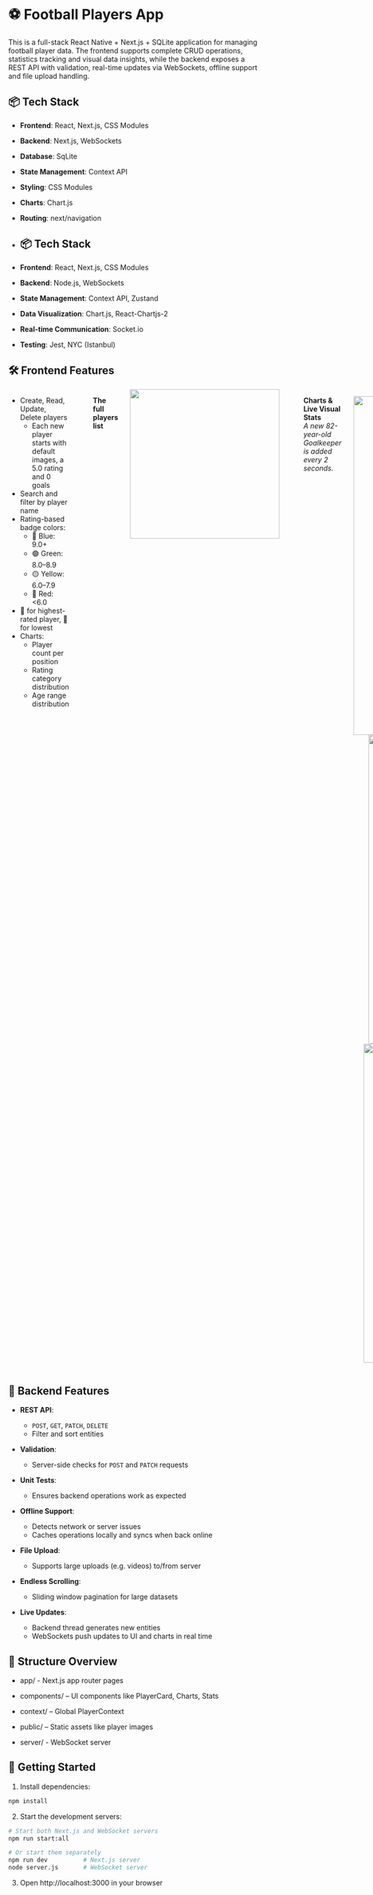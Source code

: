 # ⚽ Football Players App

This is a full-stack React Native + Next.js + SQLite application for managing football player data. The frontend supports complete CRUD operations, statistics tracking and visual data insights, while the backend exposes a REST API with validation, real-time updates via WebSockets, offline support and file upload handling.


## 📦 Tech Stack

- **Frontend**: React, Next.js, CSS Modules
- **Backend**: Next.js, WebSockets
- **Database**: SqLite
- **State Management**: Context API
- **Styling**: CSS Modules
- **Charts**: Chart.js
- **Routing**: next/navigation

- ## 📦 Tech Stack

- **Frontend**: React, Next.js, CSS Modules
- **Backend**: Node.js, WebSockets
- **State Management**: Context API, Zustand
- **Data Visualization**: Chart.js, React-Chartjs-2
- **Real-time Communication**: Socket.io
- **Testing**: Jest, NYC (Istanbul)


## 🛠 Frontend Features

<div style="display: flex; align-items: flex-start; gap: 24px;">

<div>

- Create, Read, Update, Delete players  
  - Each new player starts with default images, a 5.0 rating and 0 goals  
- Search and filter by player name  
- Rating-based badge colors:  
  - 🔵 Blue: 9.0+  
  - 🟢 Green: 8.0–8.9  
  - 🟡 Yellow: 6.0–7.9  
  - 🔴 Red: <6.0  
- 👑 for highest-rated player, 🤡 for lowest  
- Charts:  
  - Player count per position  
  - Rating category distribution  
  - Age range distribution  

</div>

<br>

  **The full players list**

  <img src="https://github.com/user-attachments/assets/68ee7d02-8c6b-44ff-860c-1599aeb5fce1" width="300"/>

  <br><br>

  **Charts & Live Visual Stats**
  <br>
  *A new 82-year-old Goalkeeper is added every 2 seconds.*
<p align="center">
  <img src="https://github.com/user-attachments/assets/bef9dd9d-b9de-4845-bfc8-75d70af51d90" width="680"/>
  <br/>
  <img src="https://github.com/user-attachments/assets/1a64413b-6db8-4de9-bbff-87e2551c9421" width="620"/>
  <br/>
  <img src="https://github.com/user-attachments/assets/b2323f98-69e8-4ac6-a732-56f5f3d68f27" width="640"/>
</p>

</div>


## 🧩 Backend Features

- **REST API**:  
  - `POST`, `GET`, `PATCH`, `DELETE`  
  - Filter and sort entities  

- **Validation**:  
  - Server-side checks for `POST` and `PATCH` requests  

- **Unit Tests**:  
  - Ensures backend operations work as expected  

- **Offline Support**:  
  - Detects network or server issues  
  - Caches operations locally and syncs when back online  

- **File Upload**:  
  - Supports large uploads (e.g. videos) to/from server  

- **Endless Scrolling**:  
  - Sliding window pagination for large datasets  

- **Live Updates**:  
  - Backend thread generates new entities  
  - WebSockets push updates to UI and charts in real time  

## 📁 Structure Overview

- app/ - Next.js app router pages

- components/ – UI components like PlayerCard, Charts, Stats

- context/ – Global PlayerContext

- public/ – Static assets like player images

- server/ - WebSocket server

  
## 🚀 Getting Started

1. Install dependencies:
```bash
npm install
```

2. Start the development servers:
```bash
# Start both Next.js and WebSocket servers
npm run start:all

# Or start them separately
npm run dev          # Next.js server
node server.js       # WebSocket server
```

3. Open http://localhost:3000 in your browser
```
